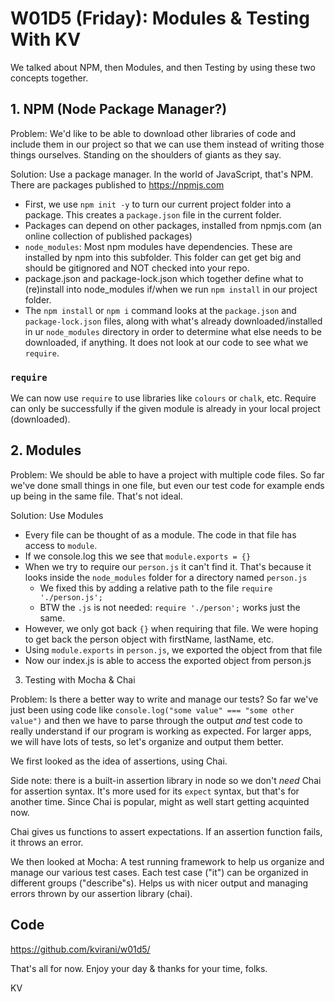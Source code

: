 W01D5 (Friday): Modules & Testing
With KV
=====

We talked about NPM, then Modules, and then Testing by using these two concepts together.


## 1. NPM (Node Package Manager?)

Problem: We'd like to be able to download other libraries of code and include them in our project so that we can use them instead of writing those things ourselves. Standing on the shoulders of giants as they say.

Solution: Use a package manager. In the world of JavaScript, that's NPM. There are packages published to <https://npmjs.com>

- First, we use `npm init -y` to turn our current project folder into a package. This creates a `package.json` file in the current folder.
- Packages can depend on other packages, installed from npmjs.com (an online collection of published packages)
- `node_modules`: Most npm modules have dependencies. These are installed by npm into this subfolder. This folder can get get big and should be gitignored and NOT checked into your repo.
- package.json and package-lock.json which together define what to (re)install into node_modules if/when we run `npm install` in our project folder.
- The `npm install` or `npm i` command looks at the `package.json` and `package-lock.json` files, along with what's already downloaded/installed in ur `node_modules` directory in order to determine what else needs to be downloaded, if anything. It does not look at our code to see what we `require`.

### `require`

We can now use `require` to use libraries like `colours` or `chalk`, etc. Require can only be successfully if the given module is already in your local project (downloaded).

## 2. Modules

Problem: We should be able to have a project with multiple code files. So far we've done small things in one file, but even our test code for example ends up being in the same file. That's not ideal.

Solution: Use Modules

- Every file can be thought of as a module. The code in that file has access to `module`.
- If we console.log this we see that `module.exports = {}`
- When we try to require our `person.js` it can't find it. That's because it looks inside the `node_modules` folder for a directory named `person.js`
  - We fixed this by adding a relative path to the file `require './person.js';`
  - BTW the `.js` is not needed: `require './person';` works just the same.
- However, we only got back `{}` when requiring that file. We were hoping to get back the person object with firstName, lastName, etc.
- Using `module.exports` in `person.js`, we exported the object from that file
- Now our index.js is able to access the exported object from person.js

3. Testing with Mocha & Chai

Problem: Is there a better way to write and manage our tests? So far we've just been using code like `console.log("some value" === "some other value")` and then we have to parse through the output _and_ test code to really understand if our program is working as expected. For larger apps, we will have lots of tests, so let's organize and output them better.

We first looked as the idea of assertions, using Chai.

Side note: there is a built-in assertion library in node so we don't _need_ Chai for assertion syntax. It's more used for its `expect` syntax, but that's for another time. Since Chai is popular, might as well start getting acquinted now.

Chai gives us functions to assert expectations. If an assertion function fails, it throws an error.

We then looked at Mocha: A test running framework to help us organize and manage our various test cases. Each test case ("it") can be organized in different groups ("describe"s). Helps us with nicer output and managing errors thrown by our assertion library (chai).

## Code

<https://github.com/kvirani/w01d5/>

That's all for now. Enjoy your day & thanks for your time, folks.

KV


